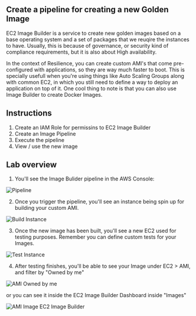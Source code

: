 ## Create a pipeline for creating a new Golden Image

EC2 Image Builder is a service to create new golden images based on a  base operating system and a set of 
packages that we reuqire the instances to have. Usually, this is because of governance, or security kind of compliance requirements, but it is also about High availability.

In the context of Resilience, you can create custom AMI's that come pre-configured with applications, so they are way much faster to boot. This is specially usefull when you're using things like Auto Scaling Groups along with common EC2, in which you still need to define a way to deploy an application on top of it. One cool thing to note is that you can also use
Image Builder to create Docker Images.


## Instructions

1. Create an IAM Role for permissins to EC2 Image Builder
2. Create an Image Pipeline
3. Execute the pipeline
4. View / use the new image


## Lab overview

1. You'll see the Image Bulider pipeline in the AWS Console:

![Pipeline](?raw=true)


2. Once you trigger the pipeline, you'll see an instance being spin up for building your custom AMI.

![Build Instance](?raw=true)

3. Once the new image has been built, you'll see a new EC2 used for testing purposes. Remember you can
define custom tests for your Images.

![Test Instance](?raw=true)

4. After testing finishes, you'll be able to see your Image under EC2 > AMI, and filter by "Owned by me"

![AMI Owned by me](?raw=true)

or you can see it inside the EC2 Image Builder Dashboard inside "Images"

![AMI Image EC2 Image Builder](?raw=true)